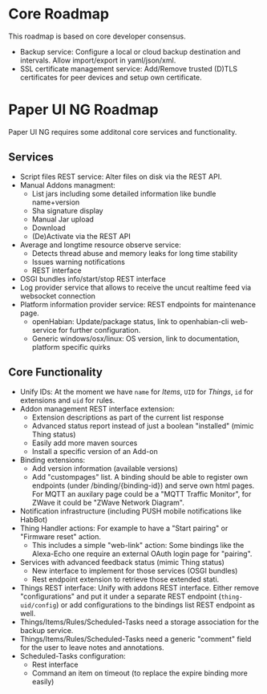 # Core Roadmap

This roadmap is based on core developer consensus. 

* Backup service: Configure a local or cloud backup destination and intervals. Allow import/export in yaml/json/xml.
* SSL certificate management service: Add/Remove trusted (D)TLS certificates for peer devices and setup own certificate.

# Paper UI NG Roadmap

Paper UI NG requires some additonal core services and functionality.

## Services

* Script files REST service: Alter files on disk via the REST API.
* Manual Addons managment:
  - List jars including some detailed information like bundle name+version
  - Sha signature display
  - Manual Jar upload
  - Download
  - (De)Activate via the REST API
* Average and longtime resource observe service:
  - Detects thread abuse and memory leaks for long time stability
  - Issues warning notifications
  - REST interface
* OSGI bundles info/start/stop REST interface
* Log provider service that allows to receive the uncut realtime feed via websocket connection
* Platform information provider service: REST endpoints for maintenance page.
  - openHabian: Update/package status, link to openhabian-cli web-service for further configuration.
  - Generic windows/osx/linux: OS version, link to documentation, platform specific quirks

## Core Functionality

* Unify IDs: At the moment we have `name` for *Items*, `UID` for *Things*, `id` for extensions and `uid` for rules.
* Addon management REST interface extension:
  - Extension descriptions as part of the current list response
  - Advanced status report instead of just a boolean "installed" (mimic Thing status)
  - Easily add more maven sources
  - Install a specific version of an Add-on
* Binding extensions:
  - Add version information (available versions)
  - Add "custompages" list. A binding should be able to register own endpoints (under /binding/{binding-id}) and serve own
    html pages. For MQTT an auxilary page could be a "MQTT Traffic Monitor", for ZWave it could be "ZWave Network Diagram".
* Notification infrastructure (including PUSH mobile notifications like HabBot)
* Thing Handler actions: For example to have a "Start pairing" or "Firmware reset" action.
  - This includes a simple "web-link" action: Some bindings like the Alexa-Echo one require
    an external OAuth login page for "pairing".
* Services with advanced feedback status (mimic Thing status)
  - New interface to implement for those services (OSGI bundles)
  - Rest endpoint extension to retrieve those extended stati.
* Things REST interface: Unify with addons REST interface. Either remove "configurations" and put it under a
  separate REST endpoint (`thing-uid/config`) or add configurations to the bindings list REST endpoint as well.
* Things/Items/Rules/Scheduled-Tasks need a storage association for the backup service.
* Things/Items/Rules/Scheduled-Tasks need a generic "comment" field for the user to leave notes and annotations.
* Scheduled-Tasks configuration:
  - Rest interface
  - Command an item on timeout (to replace the expire binding more easily)
